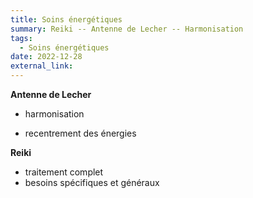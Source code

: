 ```yaml
---
title: Soins énergétiques
summary: Reiki -- Antenne de Lecher -- Harmonisation
tags:
  - Soins énergétiques
date: 2022-12-28
external_link:
---
```

**Antenne de Lecher**

- harmonisation

- recentrement des énergies

**Reiki**

- traitement complet
- besoins spécifiques et généraux

